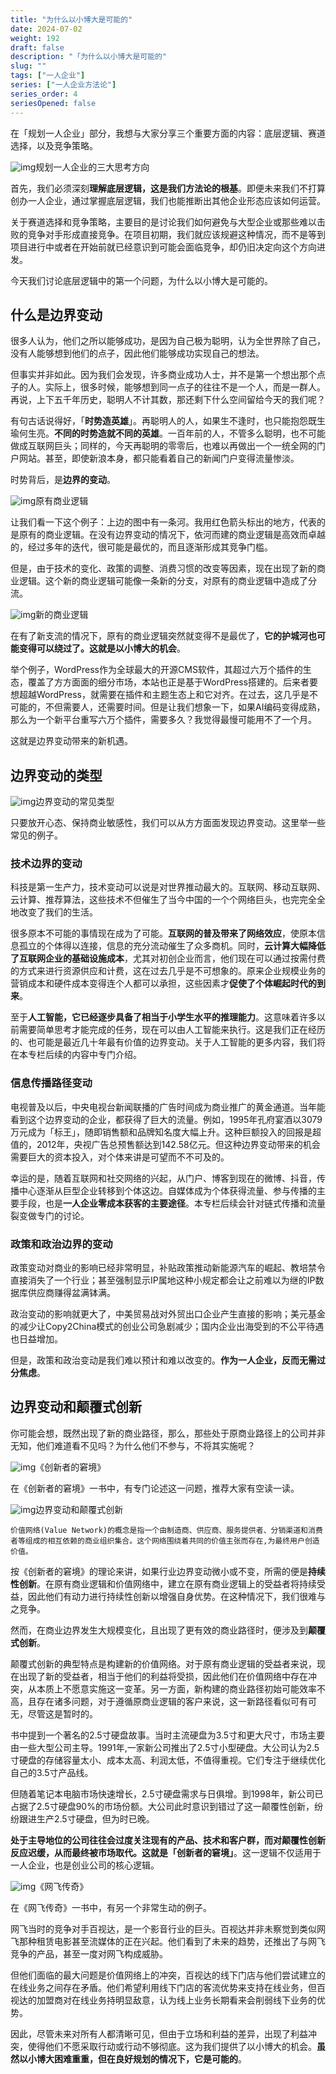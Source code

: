 ```yaml
---
title: "为什么以小博大是可能的"
date: 2024-07-02
weight: 192
draft: false
description: "「为什么以小博大是可能的"
slug: ""
tags: ["一人企业"]
series: ["一人企业方法论"]
series_order: 4
seriesOpened: false
---
```


在「规划一人企业」部分，我想与大家分享三个重要方面的内容：底层逻辑、赛道选择，以及竞争策略。

![img](https://r2.ft07.com/wp-content/uploads/2024/03/image-14-1024x363.png)规划一人企业的三大思考方向

首先，我们必须深刻**理解底层逻辑，这是我们方法论的根基**。即便未来我们不打算创办一人企业，通过掌握底层逻辑，我们也能推断出其他企业形态应该如何运营。

关于赛道选择和竞争策略，主要目的是讨论我们如何避免与大型企业或那些难以击败的竞争对手形成直接竞争。在项目初期，我们就应该规避这种情况，而不是等到项目进行中或者在开始前就已经意识到可能会面临竞争，却仍旧决定向这个方向进发。

今天我们讨论底层逻辑中的第一个问题，为什么以小博大是可能的。

## 什么是边界变动

很多人认为，他们之所以能够成功，是因为自己极为聪明，认为全世界除了自己，没有人能够想到他们的点子，因此他们能够成功实现自己的想法。

但事实并非如此。因为我们会发现，许多商业成功人士，并不是第一个想出那个点子的人。实际上，很多时候，能够想到同一点子的往往不是一个人，而是一群人。再说，上下五千年历史，聪明人不计其数，那还剩下什么空间留给今天的我们呢？

有句古话说得好，「**时势造英雄**」。再聪明人的人，如果生不逢时，也只能抱怨既生瑜何生亮。**不同的时势造就不同的英雄**。一百年前的人，不管多么聪明，也不可能做成互联网巨头；同样的，今天再聪明的零零后，也难以再做出一个一统全网的门户网站。甚至，即使新浪本身，都只能看着自己的新闻门户变得流量惨淡。

时势背后，是**边界的变动**。

![img](https://r2.ft07.com/wp-content/uploads/2024/03/river2-1024x674.png)原有商业逻辑

让我们看一下这个例子：上边的图中有一条河。我用红色箭头标出的地方，代表的是原有的商业逻辑。在没有边界变动的情况下，依河而建的商业逻辑是高效而卓越的，经过多年的迭代，很可能是最优的，而且逐渐形成其竞争门槛。

但是，由于技术的变化、政策的调整、消费习惯的改变等因素，现在出现了新的商业逻辑。这个新的商业逻辑可能像一条新的分支，对原有的商业逻辑中造成了分流。

![img](https://r2.ft07.com/wp-content/uploads/2024/03/image-16-1024x631.png)新的商业逻辑

在有了新支流的情况下，原有的商业逻辑突然就变得不是最优了，**它的护城河也可能变得可以绕过了。这就是以小博大的机会**。

举个例子，WordPress作为全球最大的开源CMS软件，其超过六万个插件的生态，覆盖了方方面面的细分市场，本站也正是基于WordPress搭建的。后来者要想超越WordPress，就需要在插件和主题生态上和它对齐。在过去，这几乎是不可能的，不但需要人，还需要时间。但是让我们想象一下，如果AI编码变得成熟，那么为一个新平台重写六万个插件，需要多久？我觉得最慢可能用不了一个月。

这就是边界变动带来的新机遇。

## 边界变动的类型

![img](https://r2.ft07.com/wp-content/uploads/2024/03/image-17-1024x433.png)边界变动的常见类型

只要放开心态、保持商业敏感性，我们可以从方方面面发现边界变动。这里举一些常见的例子。

### 技术边界的变动

科技是第一生产力，技术变动可以说是对世界推动最大的。互联网、移动互联网、云计算、推荐算法，这些技术不但催生了当今中国的一个个网络巨头，也完完全全地改变了我们的生活。

很多原本不可能的事情现在成为了可能。**互联网的普及带来了网络效应**，使原本信息孤立的个体得以连接，信息的充分流动催生了众多商机。同时，**云计算大幅降低了互联网企业的基础设施成本**，尤其对初创企业而言，他们现在可以通过按需付费的方式来进行资源供应和计费，这在过去几乎是不可想象的。原来企业规模业务的营销成本和硬件成本变得连个人都可以承担，这些因素才**促使了个体崛起时代的到来**。

至于**人工智能，它已经逐步具备了相当于小学生水平的推理能力**。这意味着许多以前需要简单思考才能完成的任务，现在可以由人工智能来执行。这是我们正在经历的、也可能是最近几十年最有价值的边界变动。关于人工智能的更多内容，我们将在本专栏后续的内容中专门介绍。

### 信息传播路径变动

电视普及以后，中央电视台新闻联播的广告时间成为商业推广的黄金通道。当年能看到这个边界变动的企业，都获得了巨大的流量。例如，1995年孔府宴酒以3079万元成为「标王」，随即销售额和品牌知名度大幅上升。这种巨额投入的回报是超值的，2012年，央视广告总预售额达到142.58亿元。但这种边界变动带来的机会需要巨大的资本投入，对个体来讲是可望而不不可及的。

幸运的是，随着互联网和社交网络的兴起，从门户、博客到现在的微博、抖音，传播中心逐渐从巨型企业转移到个体这边。自媒体成为个体获得流量、参与传播的主要手段，也是**一人企业零成本获客的主要途径**。本专栏后续会针对链式传播和流量裂变做专门的讨论。

### 政策和政治边界的变动

政策变动对商业的影响已经非常明显，补贴政策推动新能源汽车的崛起、教培禁令直接消失了一个行业；甚至强制显示IP属地这种小规定都会让之前难以为继的IP数据库供应商赚得盆满钵满。

政治变动的影响就更大了，中美贸易战对外贸出口企业产生直接的影响；美元基金的减少让Copy2China模式的创业公司急剧减少；国内企业出海受到的不公平待遇也日益增加。

但是，政策和政治变动是我们难以预计和难以改变的。**作为一人企业，反而无需过分焦虑**。

## 边界变动和颠覆式创新

你可能会想，既然出现了新的商业路径，那么，那些处于原商业路径上的公司并非无知，他们难道看不见吗？为什么他们不参与，不将其实施呢？

![img](https://r2.ft07.com/wp-content/uploads/2024/03/image-19.png)《创新者的窘境》

在《创新者的窘境》一书中，有专门论述这一问题，推荐大家有空读一读。

![img](https://r2.ft07.com/wp-content/uploads/2024/03/image-18-1024x319.png)边界变动和颠覆式创新



```
价值网络(Value Network)的概念是指一个由制造商、供应商、服务提供者、分销渠道和消费者等组成的相互依赖的商业组织集合。这个网络围绕着共同的价值主张而存在,为最终用户创造价值。
```

按《创新者的窘境》的理论来讲，如果行业边界变动微小或不变，所需的便是**持续性创新**。在原有商业逻辑和价值网络中，建立在原有商业逻辑上的受益者将持续受益，因此他们有动力进行持续性创新以增强自身优势。在这种情况下，我们很难与之竞争。

然而，在商业边界发生大规模变化，且出现了更有效的商业路径时，便涉及到**颠覆式创新**。

颠覆式创新的典型特点是构建新的价值网络。对于原有商业逻辑的受益者来说，现在出现了新的受益者，相当于他们的利益将受损，因此他们在价值网络中存在冲突，从本质上不愿意实施这一变革。另一方面，新构建的商业路径初始可能效率不高，且存在诸多问题，对于遵循原商业逻辑的客户来说，这一新路径看似可有可无，尽管这是暂时的。

书中提到一个著名的2.5寸硬盘故事。当时主流硬盘为3.5寸和更大尺寸，市场主要由一些大型公司主导。1991年,一家新公司推出了2.5寸小型硬盘。大公司认为2.5寸硬盘的存储容量太小、成本太高、利润太低，不值得重视。它们专注于继续优化自己的3.5寸产品线。

但随着笔记本电脑市场快速增长，2.5寸硬盘需求与日俱增。到1998年，新公司已占据了2.5寸硬盘90%的市场份额。大公司此时意识到错过了这一颠覆性创新，纷纷跟进生产2.5寸硬盘，但为时已晚。

**处于主导地位的公司往往会过度关注现有的产品、技术和客户群，而对颠覆性创新反应迟缓，从而最终被市场取代。这就是「创新者的窘境」**。这一逻辑不仅适用于一人企业，也是创业公司的核心逻辑。

![img](https://r2.ft07.com/wp-content/uploads/2024/03/image-20.png)《网飞传奇》

在《网飞传奇》一书中，有另一个非常生动的例子。

网飞当时的竞争对手百视达，是一个影音行业的巨头。百视达并非未察觉到类似网飞那种租赁电影甚至流媒体的正在兴起。他们看到了未来的趋势，还推出了与网飞竞争的产品，甚至一度对网飞构成威胁。

但他们面临的最大问题是价值网络上的冲突，百视达的线下门店与他们尝试建立的在线业务之间存在矛盾。他们希望利用线下门店的客流优势来支持在线业务，但百视达的加盟商对在线业务持明显敌意，认为线上业务长期看来会削弱线下业务的优势。

因此，尽管未来对所有人都清晰可见，但由于立场和利益的差异，出现了利益冲突，使得他们不愿采取行动或行动不够彻底。这为我们提供了以小博大的机会。**虽然以小博大困难重重，但在良好规划的情况下，它是可能的**。